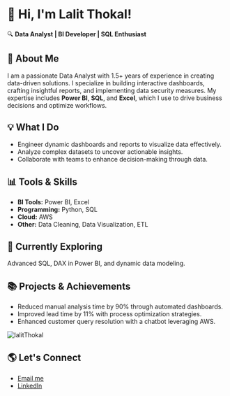 # 👋 Hi, I'm Lalit Thokal!  
🔍 **Data Analyst | BI Developer | SQL Enthusiast**  

## 🚀 About Me  
I am a passionate Data Analyst with 1.5+ years of experience in creating data-driven solutions. I specialize in building interactive dashboards, crafting insightful reports, and implementing data security measures. My expertise includes **Power BI**, **SQL**, and **Excel**, which I use to drive business decisions and optimize workflows.  

## 💡 What I Do  
- Engineer dynamic dashboards and reports to visualize data effectively.  
- Analyze complex datasets to uncover actionable insights.  
- Collaborate with teams to enhance decision-making through data.  

## 📊 Tools & Skills  
- **BI Tools:** Power BI, Excel  
- **Programming:** Python, SQL  
- **Cloud:** AWS  
- **Other:** Data Cleaning, Data Visualization, ETL  

## 🌱 Currently Exploring  
Advanced SQL, DAX in Power BI, and dynamic data modeling.  

## 📚 Projects & Achievements  
- Reduced manual analysis time by 90% through automated dashboards.  
- Improved lead time by 11% with process optimization strategies.  
- Enhanced customer query resolution with a chatbot leveraging AWS.

<p align="left"> <img src="https://komarev.com/ghpvc/?username=lalitThokal&label=Profile%20views&color=0e75b6&style=flat" alt="lalitThokal" /> </p>


## 🌎 Let's Connect  
- [Email me](mailto:lalitthokal@gmail.com)  
- [LinkedIn](https://www.linkedin.com/in/lalit-thokal)  
